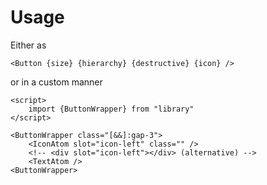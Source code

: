 # Usage

Either as

```svelte
<Button {size} {hierarchy} {destructive} {icon} />
```

or in a custom manner

```svelte
<script>
    import {ButtonWrapper} from "library"
</script>

<ButtonWrapper class="[&&]:gap-3">
    <IconAtom slot="icon-left" class="" />
    <!-- <div slot="icon-left"></div> (alternative) -->
    <TextAtom />
<ButtonWrapper>
```
